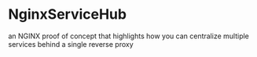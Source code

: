 # NginxServiceHub
an NGINX proof of concept that highlights how you can centralize multiple services behind a single reverse proxy
